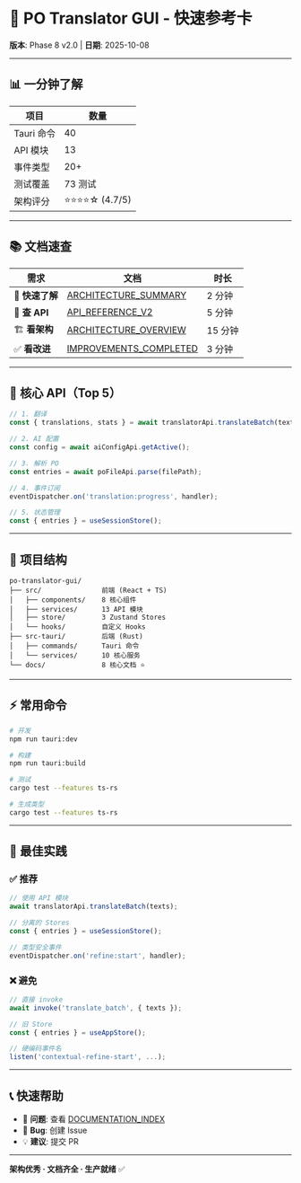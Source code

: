 # 🚀 PO Translator GUI - 快速参考卡

**版本**: Phase 8 v2.0 | **日期**: 2025-10-08

---

## 📊 一分钟了解

| 项目 | 数量 |
|------|------|
| Tauri 命令 | 40 |
| API 模块 | 13 |
| 事件类型 | 20+ |
| 测试覆盖 | 73 测试 |
| 架构评分 | ⭐⭐⭐⭐☆ (4.7/5) |

---

## 📚 文档速查

| 需求 | 文档 | 时长 |
|------|------|------|
| 🏃 **快速了解** | [ARCHITECTURE_SUMMARY](ARCHITECTURE_SUMMARY.md) | 2 分钟 |
| 📖 **查 API** | [API_REFERENCE_V2](API_REFERENCE_V2.md) | 5 分钟 |
| 🏗️ **看架构** | [ARCHITECTURE_OVERVIEW](ARCHITECTURE_OVERVIEW.md) | 15 分钟 |
| ✅ **看改进** | [IMPROVEMENTS_COMPLETED](IMPROVEMENTS_COMPLETED.md) | 3 分钟 |

---

## 🔑 核心 API（Top 5）

```typescript
// 1. 翻译
const { translations, stats } = await translatorApi.translateBatch(texts);

// 2. AI 配置
const config = await aiConfigApi.getActive();

// 3. 解析 PO
const entries = await poFileApi.parse(filePath);

// 4. 事件订阅
eventDispatcher.on('translation:progress', handler);

// 5. 状态管理
const { entries } = useSessionStore();
```

---

## 📁 项目结构

```
po-translator-gui/
├── src/               前端 (React + TS)
│   ├── components/    8 核心组件
│   ├── services/      13 API 模块
│   ├── store/         3 Zustand Stores
│   └── hooks/         自定义 Hooks
├── src-tauri/         后端 (Rust)
│   ├── commands/      Tauri 命令
│   └── services/      10 核心服务
└── docs/              8 核心文档 ⭐
```

---

## ⚡ 常用命令

```bash
# 开发
npm run tauri:dev

# 构建
npm run tauri:build

# 测试
cargo test --features ts-rs

# 生成类型
cargo test --features ts-rs
```

---

## 🎯 最佳实践

### ✅ 推荐
```typescript
// 使用 API 模块
await translatorApi.translateBatch(texts);

// 分离的 Stores
const { entries } = useSessionStore();

// 类型安全事件
eventDispatcher.on('refine:start', handler);
```

### ❌ 避免
```typescript
// 直接 invoke
await invoke('translate_batch', { texts });

// 旧 Store
const { entries } = useAppStore();

// 硬编码事件名
listen('contextual-refine-start', ...);
```

---

## 📞 快速帮助

- 💬 **问题**: 查看 [DOCUMENTATION_INDEX](DOCUMENTATION_INDEX.md)
- 🐛 **Bug**: 创建 Issue
- 💡 **建议**: 提交 PR

---

**架构优秀 · 文档齐全 · 生产就绪** ✅

